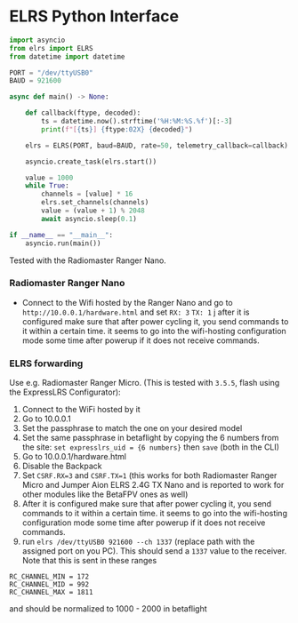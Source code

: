 # ELRS Python Interface

```python
import asyncio
from elrs import ELRS
from datetime import datetime

PORT = "/dev/ttyUSB0"
BAUD = 921600

async def main() -> None:

    def callback(ftype, decoded):
        ts = datetime.now().strftime('%H:%M:%S.%f')[:-3]
        print(f"[{ts}] {ftype:02X} {decoded}")

    elrs = ELRS(PORT, baud=BAUD, rate=50, telemetry_callback=callback)

    asyncio.create_task(elrs.start())

    value = 1000
    while True:
        channels = [value] * 16
        elrs.set_channels(channels)
        value = (value + 1) % 2048
        await asyncio.sleep(0.1)

if __name__ == "__main__":
    asyncio.run(main())
```

Tested with the Radiomaster Ranger Nano.
### Radiomaster Ranger Nano
- Connect to the Wifi hosted by the Ranger Nano and go to `http://10.0.0.1/hardware.html` and set `RX: 3` `TX: 1`
j after it is configured make sure that after power cycling it, you send commands to it within a certain time. it seems to go into the wifi-hosting configuration mode some time after powerup if it does not receive commands.

### ELRS forwarding

Use e.g. Radiomaster Ranger Micro. (This is tested with `3.5.5`, flash using the ExpressLRS Configurator):
1. Connect to the WiFi hosted by it
2. Go to 10.0.0.1
3. Set the passphrase to match the one on your desired model
4. Set the same passphrase in betaflight by copying the 6 numbers from the site: `set expresslrs_uid = {6 numbers}` then `save` (both in the CLI)
5. Go to 10.0.0.1/hardware.html
6. Disable the Backpack
7. Set `CSRF.RX=3` and `CSRF.TX=1` (this works for both Radiomaster Ranger Micro and Jumper Aion ELRS 2.4G TX Nano and is reported to work for other modules like the BetaFPV ones as well)
8. After it is configured make sure that after power cycling it, you send commands to it within a certain time. it seems to go into the wifi-hosting configuration mode some time after powerup if it does not receive commands.
9. run `elrs /dev/ttyUSB0 921600 --ch 1337` (replace path with the assigned port on you PC). This should send a `1337` value to the receiver. Note that this is sent in these ranges
```
RC_CHANNEL_MIN = 172
RC_CHANNEL_MID = 992
RC_CHANNEL_MAX = 1811
```
and should be normalized to 1000 - 2000 in betaflight

